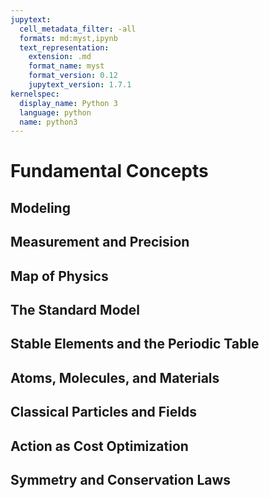 ```yaml
---
jupytext:
  cell_metadata_filter: -all
  formats: md:myst,ipynb
  text_representation:
    extension: .md
    format_name: myst
    format_version: 0.12
    jupytext_version: 1.7.1
kernelspec:
  display_name: Python 3
  language: python
  name: python3
---
```


# Fundamental Concepts

## Modeling

## Measurement and Precision

## Map of Physics

## The Standard Model

## Stable Elements and the Periodic Table

## Atoms, Molecules, and Materials
    
## Classical Particles and Fields

## Action as Cost Optimization

## Symmetry and Conservation Laws
